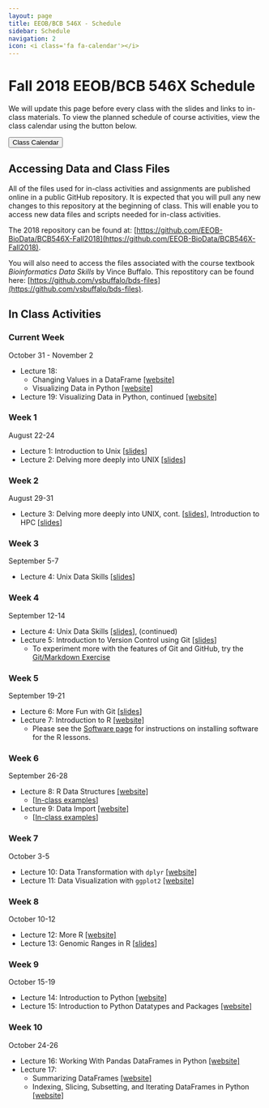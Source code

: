 ```yaml
---
layout: page
title: EEOB/BCB 546X - Schedule
sidebar: Schedule
navigation: 2
icon: <i class='fa fa-calendar'></i> 
---
```


# Fall 2018 EEOB/BCB 546X Schedule

We will update this page before every class with the slides and links to in-class materials. To view the planned schedule of course activities, view the class calendar using the button below.

<a href="https://docs.google.com/spreadsheets/d/1H54ZcrBIUA7WJbbxK7UEwFwFSNZjG-ZJSM0Gs5nR0Uw/edit?usp=sharing"><button type="button" class="btn btn-primary">Class Calendar</button></a>

## Accessing Data and Class Files

All of the files used for in-class activities and assignments are published online in a public GitHub repository. It is expected that you will pull any new changes to this repository at the beginning of class. This will enable you to access new data files and scripts needed for in-class activities. 

The 2018 repository can be found at: [https://github.com/EEOB-BioData/BCB546X-Fall2018](https://github.com/EEOB-BioData/BCB546X-Fall2018). 

You will also need to access the files associated with the course textbook _Bioinformatics Data Skills_ by Vince Buffalo. This repostitory can be found here: [https://github.com/vsbuffalo/bds-files](https://github.com/vsbuffalo/bds-files).


## In Class Activities


### Current Week 
<!-- I think it'd be good to have the current week on top, so when starting a new week, please move 
the previous week to the end and label it with the appropriate number -->

October 31 - November 2

* Lecture 18:
	* Changing Values in a DataFrame [[website]](https://eeob-biodata.github.io/BCB546X-python/04-more-dataframes/#changingvals)
	* Visualizing Data in Python [[website]](https://eeob-biodata.github.io/BCB546X-python/05-seaborn-viz/)
* Lecture 19: Visualizing Data in Python, continued [[website]](https://eeob-biodata.github.io/BCB546X-python/05-seaborn-viz/)


### Week 1

August 22-24

* Lecture 1: Introduction to Unix [[slides](slides/Week1_Lecture1.pdf)]
* Lecture 2: Delving more deeply into UNIX [[slides](slides/lecture_24Aug-MBH.html)]

### Week 2

August 29-31

* Lecture 3: Delving more deeply into UNIX, cont. [[slides](slides/lecture_24Aug-MBH.html)], Introduction to HPC [[slides](slides/lecture_29Aug-MBH.html)]

### Week 3 

September 5-7

* Lecture 4: Unix Data Skills [[slides](slides/lecture_5-Sep-MBH.html)]

### Week 4

September 12-14

* Lecture 4: Unix Data Skills [[slides](slides/lecture_5-Sep-MBH.html)], (continued)
* Lecture 5: Introduction to Version Control using Git [[slides](slides/lecture_14Sep-TAH.html)]
	* To experiment more with the features of Git and GitHub, try the [Git/Markdown Exercise](https://github.com/EEOB-BioData/Git-Markdown-Exercise)

### Week 5

September 19-21

* Lecture 6: More Fun with Git [[slides](slides/lecture_19Sep-TAH.html)]
* Lecture 7: Introduction to R [[website]](https://eeob-biodata.github.io/BCB546X-R/) 
	* Please see the [Software page](software#r) for instructions on installing software for the R lessons.

### Week 6

September 26-28
* Lecture 8: R Data Structures [[website]](https://eeob-biodata.github.io/BCB546X-R/)
	* [[In-class examples](slides/examples_26Sep-DVL.html)]
* Lecture 9: Data Import [[website]](https://eeob-biodata.github.io/BCB546X-R/)
	* [[In-class examples](slides/examples_28Sep-DVL.html)]

### Week 7

October 3-5
* Lecture 10: Data Transformation with `dplyr` [[website]](https://eeob-biodata.github.io/BCB546X-R/)
* Lecture 11: Data Visualization with `ggplot2` [[website]](https://eeob-biodata.github.io/BCB546X-R/)

### Week 8

October 10-12

* Lecture 12: More R [[website]](https://eeob-biodata.github.io/BCB546X-R/)
* Lecture 13: Genomic Ranges in R [[slides](slides/lecture_13Oct-MBH.html)]

### Week 9 

October 15-19

* Lecture 14: Introduction to Python [[website]](https://eeob-biodata.github.io/BCB546X-python/)
* Lecture 15: Introduction to Python Datatypes and Packages [[website]](https://eeob-biodata.github.io/BCB546X-python/02-datatypes/)

### Week 10

October 24-26

* Lecture 16: Working With Pandas DataFrames in Python [[website]](https://eeob-biodata.github.io/BCB546X-python/03-starting-with-data/)
* Lecture 17:
	* Summarizing DataFrames [[website]](https://eeob-biodata.github.io/BCB546X-python/03-starting-with-data/#quicksumm)
	* Indexing, Slicing, Subsetting, and Iterating DataFrames in Python [[website]](https://eeob-biodata.github.io/BCB546X-python/04-more-dataframes/)

